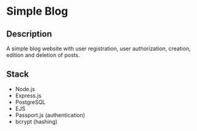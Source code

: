 # Simple Blog

## Description
A simple blog website with user registration, user authorization, creation, edition and deletion of posts.

## Stack
- Node.js
- Express.js
- PostgreSQL
- EJS
- Passport.js (authentication)
- bcrypt (hashing)
